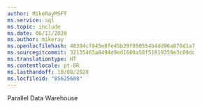 ```yaml
---
author: MikeRayMSFT
ms.service: sql
ms.topic: include
ms.date: 06/11/2020
ms.author: mikeray
ms.openlocfilehash: 48304cf845e8fe45b29f050554b4dd96a870d1a7
ms.sourcegitcommit: 32135463a8494d9ed1600a58f51819359e3c09dc
ms.translationtype: HT
ms.contentlocale: pt-BR
ms.lasthandoff: 10/08/2020
ms.locfileid: "85625608"
---
```

Parallel Data Warehouse